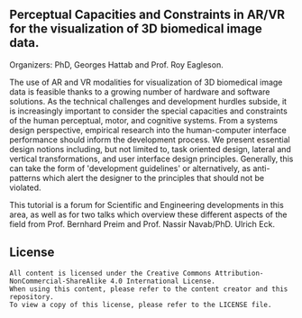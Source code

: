## Perceptual Capacities and Constraints in AR/VR for the visualization of 3D biomedical image data.

Organizers: PhD, Georges Hattab and Prof. Roy Eagleson.

The use of AR and VR modalities for visualization of 3D biomedical image data is feasible thanks to a growing number of hardware and software solutions. As the technical challenges and development hurdles subside, it is increasingly important to consider the special capacities and constraints of the human perceptual, motor, and cognitive systems. From a systems design perspective, empirical research into the human-computer interface performance should inform the development process. We present essential design notions including, but not limited to, task oriented design, lateral and vertical transformations, and user interface design principles. Generally, this can take the form of 'development guidelines' or alternatively, as anti-patterns which alert the designer to the principles that should not be violated. 

This tutorial is a forum for Scientific and Engineering developments in this area, as well as for two talks which overview these different aspects of the field from Prof. Bernhard Preim and Prof. Nassir Navab/PhD. Ulrich Eck.

## License
```
All content is licensed under the Creative Commons Attribution-NonCommercial-ShareAlike 4.0 International License. 
When using this content, please refer to the content creator and this repository.
To view a copy of this license, please refer to the LICENSE file.

```
